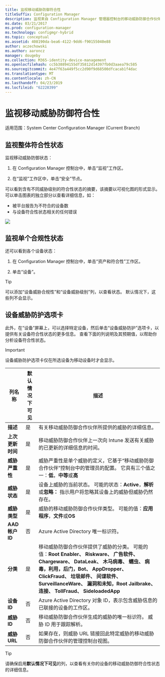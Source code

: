 ```yaml
---
title: 监视移动威胁防御符合性
titleSuffix: Configuration Manager
description: 监视来自 Configuration Manager 管理器控制台的移动威胁防御合作伙伴符合性状态
ms.date: 03/21/2017
ms.prod: configuration-manager
ms.technology: configmgr-hybrid
ms.topic: conceptual
ms.assetid: 408190da-bea6-4122-9dd6-f90155040e88
author: aczechowski
ms.author: aaroncz
manager: dougeby
ms.collection: M365-identity-device-management
ms.openlocfilehash: cc5b38894155df35812d14397fb0d3aaea79c585
ms.sourcegitcommit: 4e47f63a449f5cc2d90f9d68500dfcacab1f4dac
ms.translationtype: MT
ms.contentlocale: zh-CN
ms.lasthandoff: 04/23/2019
ms.locfileid: "62228399"
---
```

# <a name="monitor-mobile-threat-defense-compliance"></a>**监视移动威胁防御符合性**

适用范围：System Center Configuration Manager (Current Branch)

## <a name="to-monitor-the-overall-compliance-status"></a>监视整体符合性状态

监视移动威胁防御状态：

1.  在 Configuration Manager 控制台中，单击“监视”工作区。

2.  在“监视”工作区中，单击“安全”节点。

可以看到含有不同威胁级别的符合性状态的摘要，该摘要以可视化图的形式显示。 可以单击图表的独立部分以查看详细信息，如： 

- 被平台报告为不符合的设备数
- 与设备符合性状态相关的任何错误

![](http://i.imgur.com/bmPsiWk.png)

## <a name="to-monitor-the-individual-compliance-status"></a>监视单个合规性状态

还可以看到各个设备状态：

1.  在 Configuration Manager 控制台中，单击“资产和符合性”工作区。

2.  单击“设备”。

> [!TIP] 
> 可以添加“设备威胁合规性”和“设备威胁级别”列，以查看状态。 默认情况下，这些列不会显示。

## <a name="device-threat-protection-tab"></a>设备威胁防护选项卡

此外，在“设备”屏幕上，可以选择特定设备，然后单击“设备威胁防护”选项卡，以提供有关设备符合性状态的更多信息。 查看下面的列说明及其预期值，以帮助你分析设备符合性状态。

> [!IMPORTANT] 
> 设备威胁防护选项卡仅在所选设备为移动设备时才会显示。

|列名称|默认情况下可见|描述| 
|-|-|-|
|**描述**| 是 | 有关移动威胁防御合作伙伴所提供的威胁的详细信息。 |
|**上次更新时间**| 是 | 移动威胁防御合作伙伴上一次向 Intune 发送有关威胁的已更新的详细信息的时间。 |
|**威胁严重性**| 是 | 威胁严重性是单个威胁的定义，它基于“移动威胁防御合作伙伴”控制台中的管理员的配置。 它具有三个值之一：**低**，**中等**或**高** |
|**威胁状态**| 是 | 设备上威胁的当前状态。 可能的状态：**Active**，**解析**或**忽略：** 指示用户将忽略其设备上的威胁但威胁仍然存在。 |
|**威胁类型**| 是 | 威胁的移动威胁防御合作伙伴类型。 可能的值：**应用程序**，**文件**或**OS** |
|**AAD 帐户 ID**| 否 | Azure Active Directory 唯一标识符。 |
|**分类**| 是 | 移动威胁防御合作伙伴提供了威胁的分类。 可能的值：**Root Enabler、 Riskware、 广告软件、 Chargeware、 DataLeak、 木马病毒、 蠕虫、 病毒，利用，后门，Bot、 AppDropper、 ClickFraud、 垃圾邮件、 间谍软件、 SurveillanceWare、 漏洞和未知，Root Jailbrake、 连接、 TollFraud、 SideloadedApp** |
|**设备 ID**| 否 | Azure Active Directory 对象 ID，表示包含威胁信息的已联接的设备的工作区。 |
|**威胁 ID**| 否 | 移动威胁防御合作伙伴生成的威胁的唯一标识符。 威胁 ID 用于跟踪解析。 |
|**威胁 URL**| 否 | 如果存在，则威胁 URL 链接回此特定威胁的移动威胁防御合作伙伴的管理控制台视图。 |

> [!TIP] 
> 请确保启用**默认情况下可见**的列，以查看有关你的设备的移动威胁防御符合性状态的详细信息。
